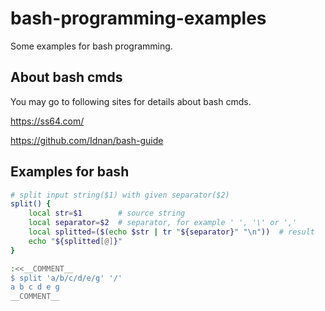 # bash-programming-examples

Some examples for bash programming.

## About bash cmds

You may go to following sites for details about bash cmds.

https://ss64.com/

https://github.com/Idnan/bash-guide

## Examples for bash

```bash
# split input string($1) with given separator($2)
split() {
    local str=$1        # source string
    local separator=$2  # separator, for example ' ', '\' or ','
    local splitted=($(echo $str | tr "${separator}" "\n"))  # result
    echo "${splitted[@]}"
}

:<<__COMMENT__
$ split 'a/b/c/d/e/g' '/'
a b c d e g
__COMMENT__
```
